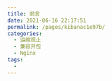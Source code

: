 ```yaml
---
title: 前言
date: 2021-06-16 22:17:51
permalink: /pages/kibanac1e97b/
categories:
  - 运维观止
  - 兼容并包
  - Nginx
tags:
  - 
---
```

